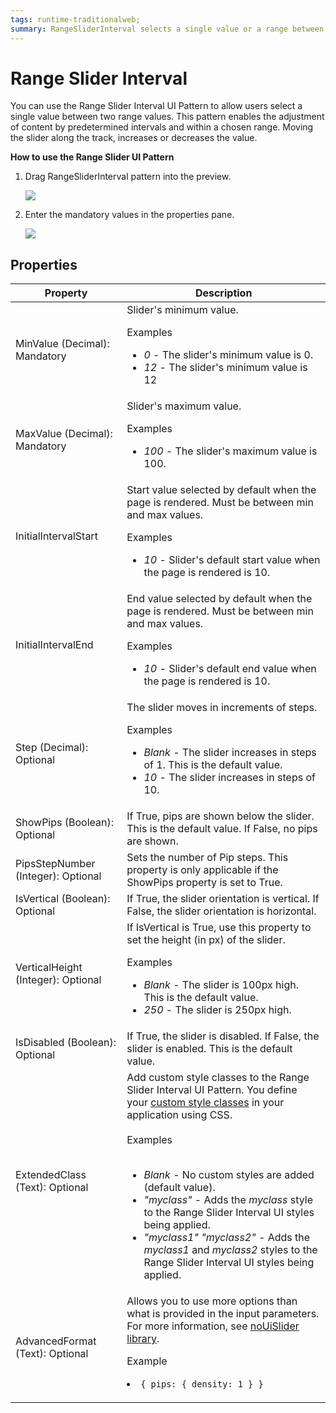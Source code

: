 ```yaml
---
tags: runtime-traditionalweb; 
summary: RangeSliderInterval selects a single value or a range between two values.
---
```


# Range Slider Interval

You can use the Range Slider Interval UI Pattern to allow users select a single value between two range values. This pattern enables the adjustment of content by predetermined intervals and within a chosen range. Moving the slider along the track, increases or decreases the value. 

**How to use the Range Slider UI Pattern**

1. Drag RangeSliderInterval pattern into the preview.

    ![](images/RangeSliderInterval-1.png)

1. Enter the mandatory values in the properties pane.

    ![](images/RangeSliderInterval-2.png)


## Properties

| **Property** |  **Description** |  
|---|---|
|MinValue (Decimal): Mandatory  |  Slider's minimum value. <p>Examples <ul><li>_0_ - The slider's minimum value is 0.</li><li>_12_ - The slider's minimum value is 12</li> </ul></p> |
|MaxValue (Decimal): Mandatory  |  Slider's maximum value. <p>Examples <ul><li>_100_ - The slider's maximum value is 100.</li></ul></p> |
|InitialIntervalStart  |  Start value selected by default when the page is rendered. Must be between min and max values. <p>Examples <ul><li>_10_ - Slider's default start value when the page is rendered is 10.</li></ul></p> 
|InitialIntervalEnd  |  End value selected by default when the page is rendered. Must be between min and max values. <p>Examples <ul><li>_10_ - Slider's default end value when the page is rendered is 10.</li></ul></p> 
|Step (Decimal): Optional  | The slider moves in increments of steps.<p>Examples <ul><li>_Blank_ - The slider increases in steps of 1. This is the default value. </li><li>_10_ - The slider increases in steps of 10.</li></ul></p>
|ShowPips (Boolean): Optional  | If True, pips are shown below the slider. This is the default value. If False, no pips are shown. | 
|PipsStepNumber (Integer): Optional  | Sets the number of Pip steps. This property is only applicable if the ShowPips property is set to True.|
|IsVertical (Boolean): Optional | If True, the slider orientation is vertical. If False, the slider orientation is horizontal. | 
|VerticalHeight (Integer): Optional | If IsVertical is True, use this property to set the height (in px) of the slider. <p>Examples <ul><li>_Blank_ - The slider is 100px high. This is the default value. </li><li>_250_ - The slider is 250px high.</li></ul></p> | 
|IsDisabled (Boolean): Optional | If True, the slider is disabled. If False, the slider is enabled. This is the default value. | 
|ExtendedClass (Text): Optional | Add custom style classes to the Range Slider Interval UI Pattern. You define your [custom style classes](../../look-feel/css.md) in your application using CSS.<br/><br/>Examples<br/><br/><ul><li>_Blank_ - No custom styles are added (default value). </li><li>_"myclass"_ - Adds the _myclass_ style to the Range Slider Interval UI styles being applied.</li><li>_"myclass1" "myclass2"_ - Adds the _myclass1_ and _myclass2_ styles to the Range Slider Interval UI styles being applied.</li></ul> |  
|AdvancedFormat (Text): Optional | Allows you to use more options than what is provided in the input parameters. For more information, see [noUiSlider library](https://refreshless.com/nouislider/ "noUiSlider library"). <p> Example <li> `{ pips: { density: 1 } }` </li></p> | 
